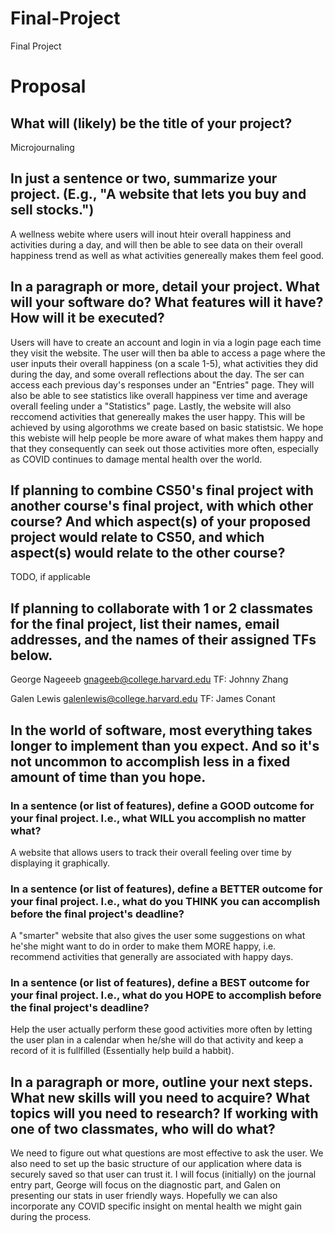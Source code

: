 # Final-Project
Final Project

# Proposal

## What will (likely) be the title of your project?

Microjournaling

## In just a sentence or two, summarize your project. (E.g., "A website that lets you buy and sell stocks.")

A wellness webite where users will inout hteir overall happiness and activities during a day, and will then be able to see data
on their overall happiness trend as well as what activities genereally makes them feel good.

## In a paragraph or more, detail your project. What will your software do? What features will it have? How will it be executed?

Users will have to create an account and login in via a login page each time they visit the website. The user will then ba able to access
a page where the user inputs their overall happiness (on a scale 1-5), what activities they did during the day, and some overall reflections about the day.
The ser can access each previous day's responses under an "Entries" page. They will also be able to see statistics like overall happiness ver time and
average overall feeling under a "Statistics" page. Lastly, the website will also reccomend activities that genereally makes the user happy.
This will be achieved by using algorothms we create based on basic statistsic. We hope this webiste will help people be more aware of what makes them happy
and that they consequently can seek out those activities more often, especially as COVID continues to damage mental health over the world.

## If planning to combine CS50's final project with another course's final project, with which other course? And which aspect(s) of your proposed project would relate to CS50, and which aspect(s) would relate to the other course?

TODO, if applicable

## If planning to collaborate with 1 or 2 classmates for the final project, list their names, email addresses, and the names of their assigned TFs below.

George Nageeeb
gnageeb@college.harvard.edu     TF: Johnny Zhang

Galen Lewis
galenlewis@college.harvard.edu      TF: James Conant

## In the world of software, most everything takes longer to implement than you expect. And so it's not uncommon to accomplish less in a fixed amount of time than you hope.

### In a sentence (or list of features), define a GOOD outcome for your final project. I.e., what WILL you accomplish no matter what?

A website that allows users to track their overall feeling over time by displaying it graphically.

### In a sentence (or list of features), define a BETTER outcome for your final project. I.e., what do you THINK you can accomplish before the final project's deadline?

A "smarter" website that also gives the user some suggestions on what he'she might want to do in order to make them MORE happy, i.e. recommend activities that
generally are associated with happy days.

### In a sentence (or list of features), define a BEST outcome for your final project. I.e., what do you HOPE to accomplish before the final project's deadline?

Help the user actually perform these good activities more often by letting the user plan in a calendar when he/she will do that activity and keep a record
of it is fullfilled (Essentially help build a habbit).

## In a paragraph or more, outline your next steps. What new skills will you need to acquire? What topics will you need to research? If working with one of two classmates, who will do what?

We need to figure out what questions are most effective to ask the user. We also need to set up the basic structure of our application where data is securely saved
so that user can trust it. I will focus (initially) on the journal entry part, George will focus on the diagnostic part, and Galen on presenting our stats in
user friendly ways. Hopefully we can also incorporate any COVID specific insight on mental health we might gain during the process.
